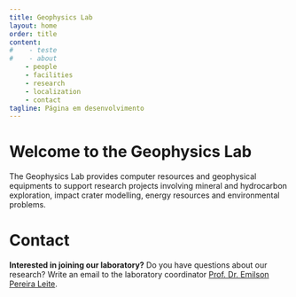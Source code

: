 ```yaml
---
title: Geophysics Lab
layout: home
order: title
content:
#    - teste
#    - about
    - people
    - facilities
    - research
    - localization
    - contact
tagline: Página em desenvolvimento
---
```


# Welcome to the Geophysics Lab

The Geophysics Lab provides computer resources and geophysical equipments to
support research projects involving mineral and hydrocarbon exploration, impact
crater modelling, energy resources and environmental problems.


# Contact

**Interested in joining our laboratory?**
Do you have questions about our research?
Write an email to the laboratory coordinator
[Prof. Dr. Emilson Pereira Leite](/people/emilson.html).
